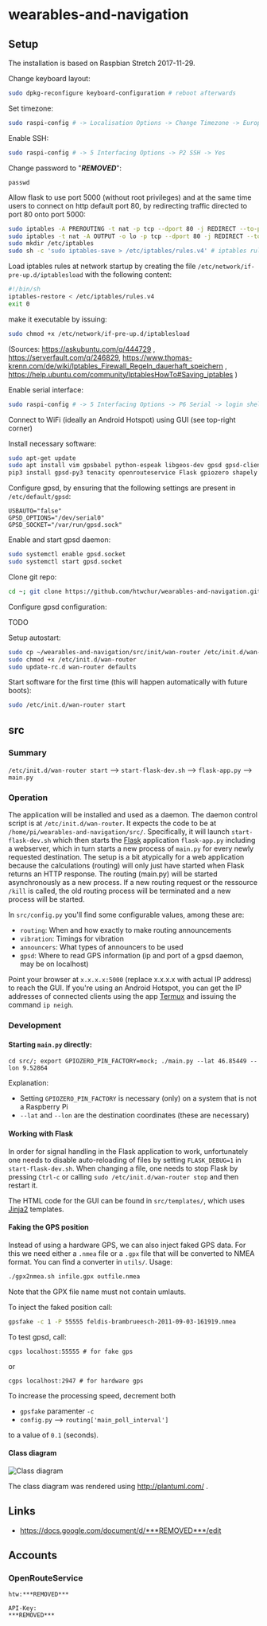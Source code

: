 # wearables-and-navigation

## Setup

The installation is based on Raspbian Stretch 2017-11-29.

Change keyboard layout:

```bash
sudo dpkg-reconfigure keyboard-configuration # reboot afterwards
```

Set timezone:

```bash
sudo raspi-config # -> Localisation Options -> Change Timezone -> Europe -> Zurich
```

Enable SSH:

```bash
sudo raspi-config # -> 5 Interfacing Options -> P2 SSH -> Yes
```

Change password to "***REMOVED***":
```
passwd
```

Allow flask to use port 5000 (without root privileges) and at the same time users to connect on http default port 80, by redirecting traffic directed to port 80 onto port 5000:

```bash
sudo iptables -A PREROUTING -t nat -p tcp --dport 80 -j REDIRECT --to-ports 5000 # port redirection for outsiders
sudo iptables -t nat -A OUTPUT -o lo -p tcp --dport 80 -j REDIRECT --to-port 5000 # port redirection for localhost, see https://askubuntu.com/a/579540
sudo mkdir /etc/iptables
sudo sh -c 'sudo iptables-save > /etc/iptables/rules.v4' # iptables rules are ephemeral, save them into a file, from https://stackoverflow.com/a/82278
```

Load iptables rules at network startup by creating the file `/etc/network/if-pre-up.d/iptablesload` with the following content:

```bash
#!/bin/sh
iptables-restore < /etc/iptables/rules.v4
exit 0
```

make it executable by issuing:

```bash
sudo chmod +x /etc/network/if-pre-up.d/iptablesload
```

(Sources: https://askubuntu.com/q/444729 , https://serverfault.com/q/246829, https://www.thomas-krenn.com/de/wiki/Iptables_Firewall_Regeln_dauerhaft_speichern , https://help.ubuntu.com/community/IptablesHowTo#Saving_iptables )

Enable serial interface:

```bash
sudo raspi-config # -> 5 Interfacing Options -> P6 Serial -> login shell: no -> serial port hardware: yes
```

Connect to WiFi (ideally an Android Hotspot) using GUI (see top-right corner)

Install necessary software:

```bash
sudo apt-get update
sudo apt install vim gpsbabel python-espeak libgeos-dev gpsd gpsd-clients python-gps colordiff tcpdump # install OS packages
pip3 install gpsd-py3 tenacity openrouteservice Flask gpiozero shapely pyproj pyttsx3 # install python packages
```

Configure gpsd, by ensuring that the following settings are present in `/etc/default/gpsd`:

```
USBAUTO="false"
GPSD_OPTIONS="/dev/serial0"
GPSD_SOCKET="/var/run/gpsd.sock"
```

Enable and start gpsd daemon:

```bash
sudo systemctl enable gpsd.socket
sudo systemctl start gpsd.socket
```

Clone git repo:

```bash
cd ~; git clone https://github.com/htwchur/wearables-and-navigation.git
```

Configure gpsd configuration:

TODO

Setup autostart:

```bash
sudo cp ~/wearables-and-navigation/src/init/wan-router /etc/init.d/wan-router
sudo chmod +x /etc/init.d/wan-router
sudo update-rc.d wan-router defaults
```

Start software for the first time (this will happen automatically with future boots):

```bash
sudo /etc/init.d/wan-router start
```


## src

### Summary

`/etc/init.d/wan-router start` --> `start-flask-dev.sh` --> `flask-app.py` --> `main.py`

### Operation

The application will be installed and used as a daemon. The daemon control script is at `/etc/init.d/wan-router`. It expects the code to be at `/home/pi/wearables-and-navigation/src/`. Specifically, it will launch `start-flask-dev.sh` which then starts the [Flask](https://de.wikipedia.org/wiki/Flask) application `flask-app.py` including a webserver, which in turn starts a new process of `main.py` for every newly requested destination. The setup is a bit atypically for a web application because the calculations (routing) will only just have started when Flask returns an HTTP response. The routing (main.py) will be started asynchronously as a new process. If a new routing request or the ressource `/kill` is called, the old routing process will be terminated and a new process will be started.

In `src/config.py` you'll find some configurable values, among these are:

- `routing`: When and how exactly to make routing announcements
- `vibration`: Timings for vibration
- `announcers`: What types of announcers to be used
- `gpsd`: Where to read GPS information (ip and port of a gpsd daemon, may be on localhost)

Point your browser at `x.x.x.x:5000` (replace x.x.x.x with actual IP address) to reach the GUI. If you're using an Android Hotspot, you can get the IP addresses of connected clients using the app [Termux](https://play.google.com/store/apps/details?id=com.termux) and issuing the command `ip neigh`.

### Development

#### Starting `main.py` directly:

    cd src/; export GPIOZERO_PIN_FACTORY=mock; ./main.py --lat 46.85449 --lon 9.52864

Explanation:

- Setting `GPIOZERO_PIN_FACTORY` is necessary (only) on a system that is not a Raspberry Pi
- `--lat` and `--lon` are the destination coordinates (these are necessary)

#### Working with Flask

In order for signal handling in the Flask application to work, unfortunately one needs to disable auto-reloading of files by setting `FLASK_DEBUG=1` in `start-flask-dev.sh`. When changing a file, one needs to stop Flask by pressing `Ctrl-c` or calling `sudo /etc/init.d/wan-router stop` and then restart it.

The HTML code for the GUI can be found in `src/templates/`, which uses [Jinja2](http://jinja.pocoo.org/docs) templates.

#### Faking the GPS position

Instead of using a hardware GPS, we can also inject faked GPS data. For this we need either a `.nmea` file or a `.gpx` file that will be converted to NMEA format. You can find a converter in `utils/`. Usage:

```bash
./gpx2nmea.sh infile.gpx outfile.nmea
```

Note that the GPX file name must not contain umlauts.

To inject the faked position call:

```bash
gpsfake -c 1 -P 55555 feldis-brambrueesch-2011-09-03-161919.nmea
```

To test gpsd, call:

    cgps localhost:55555 # for fake gps

or

    cgps localhost:2947 # for hardware gps

To increase the processing speed, decrement both

- `gpsfake` paramenter `-c`
- `config.py` --> `routing['main_poll_interval']`

to a value of `0.1` (seconds).


#### Class diagram

![Class diagram](https://raw.githubusercontent.com/htwchur/wearables-and-navigation/master/doc/klassendiagramm.png?token=AEgeBcwyK-BGEYOd-_7Hbdl9AD3iPqvnks5bENfjwA%3D%3D "Class diagram")

The class diagram was rendered using http://plantuml.com/ .

## Links

- https://docs.google.com/document/d/***REMOVED***/edit


## Accounts

### OpenRouteService

```
htw:***REMOVED***

API-Key:
***REMOVED***
```


